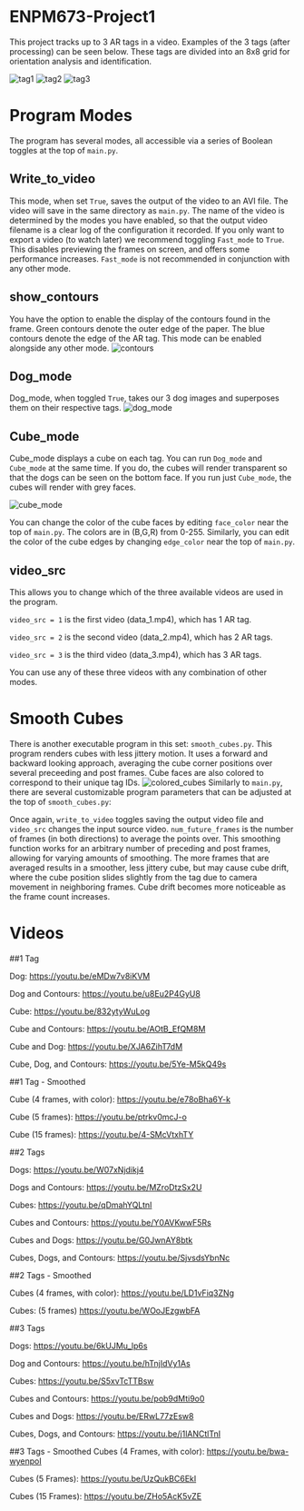 # ENPM673-Project1

This project tracks up to 3 AR tags in a video. Examples of the 3 tags (after processing) can be seen below. These tags are divided into an 8x8 grid for orientation analysis and identification. 


![tag1](https://github.com/jaybrecht/ENPM673-Project1/blob/master/images/tag1.png) ![tag2](https://github.com/jaybrecht/ENPM673-Project1/blob/master/images/tag2.png) ![tag3](https://github.com/jaybrecht/ENPM673-Project1/blob/master/images/tag3.png) 


# Program Modes
The program has several modes, all accessible via a series of Boolean toggles at the top of `main.py`.

## Write_to_video
This mode, when set `True`, saves the output of the video to an AVI file. The video will save in the same directory as `main.py`. The name of the video is determined by the modes you have enabled, so that the output video filename is a clear log of the configuration it recorded. If you only want to export a video (to watch later) we recommend toggling `Fast_mode` to `True`. This disables previewing the frames on screen, and offers some performance increases. `Fast_mode` is not recommended in conjunction with any other mode. 

## show_contours
You have the option to enable the display of the contours found in the frame. Green contours denote the outer edge of the paper. The blue contours denote the edge of the AR tag. This mode can be enabled alongside any other mode. 
![contours](https://github.com/jaybrecht/ENPM673-Project1/blob/master/images/contours.png)

## Dog_mode
Dog_mode, when toggled `True`, takes our 3 dog images and superposes them on their respective tags. 
![dog_mode](https://github.com/jaybrecht/ENPM673-Project1/blob/master/images/dog_mode.jpeg)

## Cube_mode
Cube_mode displays a cube on each tag. You can run `Dog_mode` and `Cube_mode` at the same time. If you do, the cubes will render transparent so that the dogs can be seen on the bottom face. If you run just `Cube_mode`, the cubes will render with grey faces. 

![cube_mode](https://github.com/jaybrecht/ENPM673-Project1/blob/master/images/cube_mode.png)

You can change the color of the cube faces by editing `face_color` near the top of `main.py`. The colors are in (B,G,R) from 0-255. Similarly, you can edit the color of the cube edges by changing `edge_color` near the top of `main.py`.


## video_src
This allows you to change which of the three available videos are used in the program. 

`video_src = 1` is the first video (data_1.mp4), which has 1 AR tag. 

`video_src = 2` is the second video (data_2.mp4), which has 2 AR tags. 

`video_src = 3` is the third video (data_3.mp4), which has 3 AR tags.

You can use any of these three videos with any combination of other modes. 


# Smooth Cubes
There is another executable program in this set: `smooth_cubes.py`. This program renders cubes with less jittery motion. It uses a forward and backward looking approach, averaging the cube corner positions over several preceeding and post frames. Cube faces are also colored to correspond to their unique tag IDs. 
![colored_cubes](https://github.com/jaybrecht/ENPM673-Project1/blob/master/images/colored_cubes.png)
Similarly to `main.py`, there are several customizable program parameters that can be adjusted at the top of `smooth_cubes.py`: 

Once again, `write_to_video` toggles saving the output video file and `video_src` changes the input source video.
`num_future_frames` is the number of frames (in both directions) to average the points over. This smoothing function works for an arbitrary number of preceding and post frames, allowing for varying amounts of smoothing. The more frames that are averaged results in a smoother, less jittery cube, but may cause cube drift, where the cube position slides slightly from the tag due to camera movement in neighboring frames. Cube drift becomes more noticeable as the frame count increases.





# Videos
##1 Tag

Dog: https://youtu.be/eMDw7v8iKVM

Dog and Contours: https://youtu.be/u8Eu2P4GyU8

Cube: https://youtu.be/832ytyWuLog

Cube and Contours: https://youtu.be/AOtB_EfQM8M

Cube and Dog: https://youtu.be/XJA6ZihT7dM

Cube, Dog, and Contours: https://youtu.be/5Ye-M5kQ49s


##1 Tag - Smoothed

Cube (4 frames, with color): https://youtu.be/e78oBha6Y-k

Cube (5 frames): https://youtu.be/ptrkv0mcJ-o

Cube (15 frames): https://youtu.be/4-SMcVtxhTY


##2 Tags

Dogs: https://youtu.be/W07xNjdikj4

Dogs and Contours: https://youtu.be/MZroDtzSx2U

Cubes: https://youtu.be/qDmahYQLtnI

Cubes and Contours: https://youtu.be/Y0AVKwwF5Rs

Cubes and Dogs: https://youtu.be/G0JwnAY8btk

Cubes, Dogs, and Contours: https://youtu.be/SjvsdsYbnNc


##2 Tags - Smoothed

Cubes (4 frames, with color): https://youtu.be/LD1vFiq3ZNg

Cubes: (5 frames) https://youtu.be/WOoJEzgwbFA


##3 Tags

Dogs: https://youtu.be/6kUJMu_lp6s

Dog and Contours: https://youtu.be/hTnjIdVy1As

Cubes: https://youtu.be/S5xvTcTTBsw

Cubes and Contours: https://youtu.be/pob9dMti9o0

Cubes and Dogs: https://youtu.be/ERwL77zEsw8

Cubes, Dogs, and Contours: https://youtu.be/j1lANCtlTnI




##3 Tags - Smoothed
Cubes (4 Frames, with color): https://youtu.be/bwa-wyenpoI

Cubes (5 Frames): https://youtu.be/UzQukBC6EkI

Cubes (15 Frames): https://youtu.be/ZHo5AcK5vZE
